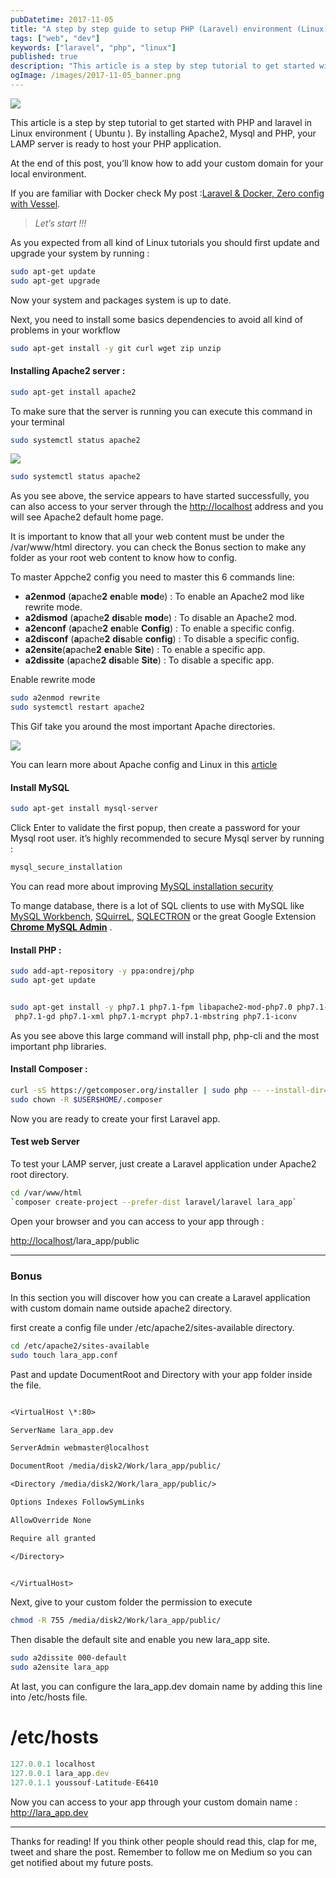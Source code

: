 ```yaml
---
pubDatetime: 2017-11-05
title: "A step by step guide to setup PHP (Laravel) environment (Linux)."
tags: ["web", "dev"]
keywords: ["laravel", "php", "linux"]
published: true
description: "This article is a step by step tutorial to get started with PHP and laravel in Linux environment ( Ubuntu ). By installing Apache2, Mysql and PHP, your LAMP server is ready to host your PHP application."
ogImage: /images/2017-11-05_banner.png
---
```


![](/images/2017-11-05_banner.png)

This article is a step by step tutorial to get started with PHP and laravel in Linux environment ( Ubuntu ). By installing Apache2, Mysql and PHP, your LAMP server is ready to host your PHP application.

At the end of this post, you’ll know how to add your custom domain for your local environment.

If you are familiar with Docker check My post :[Laravel & Docker, Zero config with Vessel](https://hackernoon.com/laravel-docker-zero-config-with-vessel-60e1aa173ea8).

> _Let’s start !!!_

As you expected from all kind of Linux tutorials you should first update and upgrade your system by running :

```sh
sudo apt-get update
sudo apt-get upgrade
```

Now your system and packages system is up to date.

Next, you need to install some basics dependencies to avoid all kind of problems in your workflow

```sh
sudo apt-get install -y git curl wget zip unzip
```

#### Installing Apache2 server :

```sh
sudo apt-get install apache2
```

To make sure that the server is running you can execute this command in your terminal

```sh
sudo systemctl status apache2
```

![](https://cdn-images-1.medium.com/max/800/1*YfnirRP-hhe6ruktm8OcvQ.png)

```sh
sudo systemctl status apache2
```

As you see above, the service appears to have started successfully, you can also access to your server through the [http://localhost](http://localhost/) address and you will see Apache2 default home page.

It is important to know that all your web content must be under the /var/www/html directory. you can check the Bonus section to make any folder as your root web content to know how to config.

To master Appche2 config you need to master this 6 commands line:

- **a2enmod** (**a**pache**2** **en**able **mod**e) : To enable an Apache2 mod like rewrite mode.
- **a2dismod** (**a**pache**2** **dis**able **mod**e) : To disable an Apache2 mod.
- **a2enconf** (**a**pache**2** **en**able **Config**) : To enable a specific config.
- **a2disconf** (**a**pache**2** **dis**able **config**) : To disable a specific config.
- **a2ensite**(**a**pache**2** **en**able **Site**) : To enable a specific app.
- **a2dissite** (**a**pache**2** **dis**able **Site**) : To disable a specific app.

Enable rewrite mode

```sh
sudo a2enmod rewrite
sudo systemctl restart apache2
```

This Gif take you around the most important Apache directories.

![](https://cdn-images-1.medium.com/max/800/1*Ewi-JLOM5ikd4xJydP5Avw.gif)

You can learn more about Apache config and Linux in this [article](https://www.linode.com/docs/web-servers/apache/apache-web-server-debian-8)

#### Install MySQL

```sh
sudo apt-get install mysql-server
```

Click Enter to validate the first popup, then create a password for your Mysql root user. it’s highly recommended to secure Mysql server by running :

```sh
mysql_secure_installation
```

You can read more about improving [MySQL installation security](https://dev.mysql.com/doc/refman/5.7/en/mysql-secure-installation.html)

To mange database, there is a lot of SQL clients to use with MySQL like [MySQL Workbench](https://dev.mysql.com/doc/workbench/en/wb-installing-linux.html), [SQuirreL](http://squirrel-sql.sourceforge.net/), [SQLECTRON](https://sqlectron.github.io/) or the great Google Extension [**Chrome MySQL Admin**](https://chrome.google.com/webstore/detail/chrome-mysql-admin/ndgnpnpakfcdjmpgmcaknimfgcldechn?hl=en) .

#### Install PHP :

```sh
sudo add-apt-repository -y ppa:ondrej/php
sudo apt-get update


sudo apt-get install -y php7.1 php7.1-fpm libapache2-mod-php7.0 php7.1-cli php7.1-curl php7.1-mysql php7.1-sqlite3 \
 php7.1-gd php7.1-xml php7.1-mcrypt php7.1-mbstring php7.1-iconv

```

As you see above this large command will install php, php-cli and the most important php libraries.

#### Install Composer :

```sh
curl -sS https://getcomposer.org/installer | sudo php -- --install-dir=/usr/local/bin --filename=composer
sudo chown -R $USER$HOME/.composer
```

Now you are ready to create your first Laravel app.

#### Test web Server

To test your LAMP server, just create a Laravel application under Apache2 root directory.

```sh
cd /var/www/html
`composer create-project --prefer-dist laravel/laravel lara_app`
```

Open your browser and you can access to your app through :

[http://localhost](http://localhost/)/lara_app/public

---

### Bonus

In this section you will discover how you can create a Laravel application with custom domain name outside apache2 directory.

first create a config file under /etc/apache2/sites-available directory.

```sh
cd /etc/apache2/sites-available
sudo touch lara_app.conf
```

Past and update DocumentRoot and Directory with your app folder inside the file.

```txt

<VirtualHost \*:80>

ServerName lara_app.dev

ServerAdmin webmaster@localhost

DocumentRoot /media/disk2/Work/lara_app/public/

<Directory /media/disk2/Work/lara_app/public/>

Options Indexes FollowSymLinks

AllowOverride None

Require all granted

</Directory>


</VirtualHost>

```

Next, give to your custom folder the permission to execute

```sh
chmod -R 755 /media/disk2/Work/lara_app/public/
```

Then disable the default site and enable you new lara_app site.

```sh
sudo a2dissite 000-default
sudo a2ensite lara_app
```

At last, you can configure the lara_app.dev domain name by adding this line into /etc/hosts file.

# /etc/hosts

```js
127.0.0.1 localhost
127.0.0.1 lara_app.dev
127.0.1.1 youssouf-Latitude-E6410
```

Now you can access to your app through your custom domain name : http://lara_app.dev

---

Thanks for reading! If you think other people should read this, clap for me, tweet and share the post. Remember to follow me on Medium so you can get notified about my future posts.
